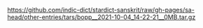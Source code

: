 https://github.com/indic-dict/stardict-sanskrit/raw/gh-pages/sa-head/other-entries/tars/bopp__2021-10-04_14-22-21__0MB.tar.gz  
